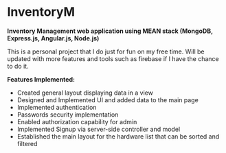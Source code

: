 # InventoryM
**Inventory Management web application using MEAN stack (MongoDB, Express.js, Angular.js, Node.js)** 

This is a personal project that I do just for fun on my free time. Will be updated with more features and tools such as firebase if I have the chance to do it.

**Features Implemented:**
- Created general layout displaying data in a view
- Designed and Implemented UI and added data to the main page
- Implemented authentication 
- Passwords security implementation
- Enabled authorization capability for admin
- Implemented Signup via server-side controller and model
- Established the main layout for the hardware list that can be sorted and filtered 




